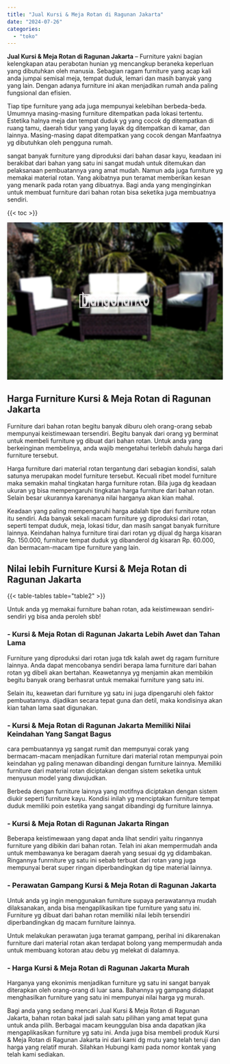 ```yaml
---
title: "Jual Kursi & Meja Rotan di Ragunan Jakarta"
date: "2024-07-26"
categories: 
  - "toko"
---
```


**Jual Kursi & Meja Rotan di Ragunan Jakarta** – Furniture yakni bagian kelengkapan atau perabotan hunian yg mencangkup beraneka keperluan yang dibutuhkan oleh manusia. Sebagian ragam furniture yang acap kali anda jumpai semisal meja, tempat duduk, lemari dan masih banyak yang yang lain. Dengan adanya furniture ini akan menjadikan rumah anda paling fungsional dan efisien.

Tiap tipe furniture yang ada juga mempunyai kelebihan berbeda-beda. Umumnya masing-masing furniture ditempatkan pada lokasi tertentu. Estetika halnya meja dan tempat duduk yg yang cocok dg ditempatkan di ruang tamu, daerah tidur yang yang layak dg ditempatkan di kamar, dan lainnya. Masing-masing dapat ditempatkan yang cocok dengan Manfaatnya yg dibutuhkan oleh pengguna rumah.

sangat banyak furniture yang diproduksi dari bahan dasar kayu, keadaan ini berakibat dari bahan yang satu ini sangat mudah untuk ditemukan dan pelaksanaan pembuatannya yang amat mudah. Namun ada juga furniture yg memakai material rotan. Yang akibatnya pun teramat memberikan kesan yang menarik pada rotan yang dibuatnya. Bagi anda yang menginginkan untuk membuat furniture dari bahan rotan bisa seketika juga membuatnya sendiri.

{{< toc >}}

![Jual Kursi & Meja Rotan di Ragunan Jakarta](/images/kursi-meja-rotan-murah49.png)

## Harga Furniture Kursi & Meja Rotan di Ragunan Jakarta

Furniture dari bahan rotan begitu banyak diburu oleh orang-orang sebab mempunyai keistimewaan tersendiri. Begitu banyak dari orang yg berminat untuk membeli furniture yg dibuat dari bahan rotan. Untuk anda yang berkeinginan membelinya, anda wajib mengetahui terlebih dahulu harga dari furniture tersebut.

Harga furniture dari material rotan tergantung dari sebagian kondisi, salah satunya merupakan model furniture tersebut. Kecuali ribet model furniture maka semakin mahal tingkatan harga furniture rotan. Bila juga dg keadaan ukuran yg bisa mempengaruhi tingkatan harga furniture dari bahan rotan. Selain besar ukurannya karenanya nilai harganya akan kian mahal.

Keadaan yang paling mempengaruhi harga adalah tipe dari furniture rotan itu sendiri. Ada banyak sekali macam furniture yg diproduksi dari rotan, seperti tempat duduk, meja, lokasi tidur, dan masih sangat banyak furniture lainnya. Keindahan halnya furniture tirai dari rotan yg dijual dg harga kisaran Rp. 150.000, furniture tempat duduk yg dibanderol dg kisaran Rp. 60.000, dan bermacam-macam tipe furniture yang lain.

## Nilai lebih Furniture Kursi & Meja Rotan di Ragunan Jakarta

{{< table-tables table="table2" >}}

Untuk anda yg memakai furniture bahan rotan, ada keistimewaan sendiri-sendiri yg bisa anda peroleh sbb!

### \- Kursi & Meja Rotan di Ragunan Jakarta Lebih Awet dan Tahan Lama

Furniture yang diproduksi dari rotan juga tdk kalah awet dg ragam furniture lainnya. Anda dapat mencobanya sendiri berapa lama furniture dari bahan rotan yg dibeli akan bertahan. Keawetannya yg menjamin akan membikin begitu banyak orang berhasrat untuk memakai furniture yang satu ini.

Selain itu, keawetan dari furniture yg satu ini juga dipengaruhi oleh faktor pembuatannya. dijadikan secara tepat guna dan detil, maka kondisinya akan kian tahan lama saat digunakan.

### \- Kursi & Meja Rotan di Ragunan Jakarta Memiliki Nilai Keindahan Yang Sangat Bagus

cara pembuatannya yg sangat rumit dan mempunyai corak yang bermacam-macam menjadikan furniture dari material rotan mempunyai poin keindahan yg paling menawan dibandingi dengan furniture lainnya. Memiliki furniture dari material rotan diciptakan dengan sistem seketika untuk menyusun model yang diwujudkan.

Berbeda dengan furniture lainnya yang motifnya diciptakan dengan sistem diukir seperti furniture kayu. Kondisi inilah yg menciptakan furniture tempat duduk memiliki poin estetika yang sangat dibandingi dg furniture lainnya.

### \- Kursi & Meja Rotan di Ragunan Jakarta Ringan

Beberapa keistimewaan yang dapat anda lihat sendiri yaitu ringannya furniture yang dibikin dari bahan rotan. Telah ini akan mempermudah anda untuk membawanya ke beragam daerah yang sesuai dg yg didambakan. Ringannya funrniture yg satu ini sebab terbuat dari rotan yang juga mempunyai berat super ringan diperbandingkan dg tipe material lainnya.

### \- Perawatan Gampang Kursi & Meja Rotan di Ragunan Jakarta

Untuk anda yg ingin menggunakan furniture supaya perawatannya mudah dilaksanakan, anda bisa mengaplikasikan tipe furniture yang satu ini. Furniture yg dibuat dari bahan rotan memiliki nilai lebih tersendiri diperbandingkan dg macam furniture lainnya.

Untuk melakukan perawatan juga teramat gampang, perihal ini dikarenakan furniture dari material rotan akan terdapat bolong yang mempermudah anda untuk membuang kotoran atau debu yg melekat di dalamnya.

### \- Harga Kursi & Meja Rotan di Ragunan Jakarta Murah

Harganya yang ekonimis menjadikan furniture yg satu ini sangat banyak diterapkan oleh orang-orang di luar sana. Bahannya yg gampang didapat menghasilkan furniture yang satu ini mempunyai nilai harga yg murah.

Bagi anda yang sedang mencari Jual Kursi & Meja Rotan di Ragunan Jakarta, bahan rotan bakal jadi salah satu pilihan yang amat tepat guna untuk anda pilih. Berbagai macam keunggulan bisa anda dapatkan jika mengaplikasikan furniture yg satu ini. Anda juga bisa membeli produk Kursi & Meja Rotan di Ragunan Jakarta ini dari kami dg mutu yang telah teruji dan harga yang relatif murah. Silahkan Hubungi kami pada nomor kontak yang telah kami sediakan.
